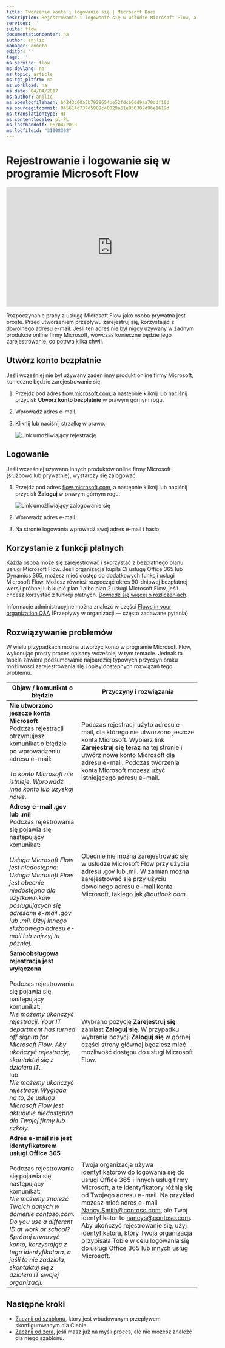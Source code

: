 ```yaml
---
title: Tworzenie konta i logowanie się | Microsoft Docs
description: Rejestrowanie i logowanie się w usłudze Microsoft Flow, a także rozwiązywanie problemów z tym procesem.
services: ''
suite: flow
documentationcenter: na
author: anjlic
manager: anneta
editor: ''
tags: ''
ms.service: flow
ms.devlang: na
ms.topic: article
ms.tgt_pltfrm: na
ms.workload: na
ms.date: 04/04/2017
ms.author: anjlic
ms.openlocfilehash: b4243c00a3b7929654be52fdcb6dd9aa70ddf10d
ms.sourcegitcommit: 945614d737d5909c40029a61e050302d96e1619d
ms.translationtype: HT
ms.contentlocale: pl-PL
ms.lasthandoff: 06/04/2018
ms.locfileid: "31008362"
---
```

# <a name="sign-up-and-sign-in-for-microsoft-flow"></a>Rejestrowanie i logowanie się w programie Microsoft Flow
<iframe width="560" height="315" src="https://www.youtube.com/embed/cRkmSZrctLc?list=PL8nfc9haGeb55I9wL9QnWyHp3ctU2_ThF" frameborder="0" allowfullscreen></iframe>

Rozpoczynanie pracy z usługą Microsoft Flow jako osoba prywatna jest proste. Przed utworzeniem przepływu zarejestruj się, korzystając z dowolnego adresu e-mail. Jeśli ten adres nie był nigdy używany w żadnym produkcie online firmy Microsoft, wówczas konieczne będzie jego zarejestrowanie, co potrwa kilka chwil.

## <a name="sign-up-free"></a>Utwórz konto bezpłatnie
Jeśli wcześniej nie był używany żaden inny produkt online firmy Microsoft, konieczne będzie zarejestrowanie się.

1. Przejdź pod adres [flow.microsoft.com](https://flow.microsoft.com), a następnie kliknij lub naciśnij przycisk **Utwórz konto bezpłatnie** w prawym górnym rogu.
2. Wprowadź adres e-mail.
3. Kliknij lub naciśnij strzałkę w prawo.

    ![Link umożliwiający rejestrację](./media/sign-up-sign-in/signup.png)

## <a name="sign-in"></a>Logowanie
Jeśli wcześniej używano innych produktów online firmy Microsoft (służbowo lub prywatnie), wystarczy się zalogować.

1. Przejdź pod adres [flow.microsoft.com](https://flow.microsoft.com), a następnie kliknij lub naciśnij przycisk **Zaloguj** w prawym górnym rogu.

    ![Link umożliwiający zalogowanie się](./media/sign-up-sign-in/signin.png)
2. Wprowadź adres e-mail.
3. Na stronie logowania wprowadź swój adres e-mail i hasło.

## <a name="using-paid-features"></a>Korzystanie z funkcji płatnych
Każda osoba może się zarejestrować i skorzystać z bezpłatnego planu usługi Microsoft Flow. Jeśli organizacja kupiła Ci usługę Office 365 lub Dynamics 365, możesz mieć dostęp do dodatkowych funkcji usługi Microsoft Flow. Możesz również rozpocząć okres 90-dniowej bezpłatnej wersji próbnej lub kupić plan 1 albo plan 2 usługi Microsoft Flow, jeśli chcesz korzystać z funkcji płatnych. [Dowiedz się więcej o rozliczeniach](billing-questions.md).

Informacje administracyjne można znaleźć w części [Flows in your organization Q&A](organization-q-and-a.md) (Przepływy w organizacji — często zadawane pytania).

## <a name="troubleshooting"></a>Rozwiązywanie problemów
W wielu przypadkach można utworzyć konto w programie Microsoft Flow, wykonując prosty proces opisany wcześniej w tym temacie. Jednak ta tabela zawiera podsumowanie najbardziej typowych przyczyn braku możliwości zarejestrowania się i opisy dostępnych rozwiązań tego problemu.


|                                                                                                                                                                                       Objaw / komunikat o błędzie                                                                                                                                                                                        |                                                                                                                                                                              Przyczyny i rozwiązania                                                                                                                                                                              |
|------------------------------------------------------------------------------------------------------------------------------------------------------------------------------------------------------------------------------------------------------------------------------------------------------------------------------------------------------------------------------------------------------|--------------------------------------------------------------------------------------------------------------------------------------------------------------------------------------------------------------------------------------------------------------------------------------------------------------------------------------------------------------------------------|
|                                                                                       **Nie utworzono jeszcze konta Microsoft** <br> Podczas rejestracji otrzymujesz komunikat o błędzie po wprowadzeniu adresu e-mail:<br><br> *To konto Microsoft nie istnieje. Wprowadź inne konto lub uzyskaj nowe.*                                                                                       |                                              Podczas rejestracji użyto adresu e-mail, dla którego nie utworzono jeszcze konta Microsoft. Wybierz link **Zarejestruj się teraz** na tej stronie i utwórz nowe konto Microsoft dla adresu e-mail. Podczas tworzenia konta Microsoft możesz użyć istniejącego adresu e-mail.                                               |
|                                                  **Adresy e-mail .gov lub .mil**<br>Podczas rejestrowania się pojawia się następujący komunikat:<br><br>*Usługa Microsoft Flow jest niedostępna: Usługa Microsoft Flow jest obecnie niedostępna dla użytkowników posługujących się adresami e-mail .gov lub .mil. Użyj innego służbowego adresu e-mail lub zajrzyj tu później.*                                                  |                                                                                            Obecnie nie można zarejestrować się w usłudze Microsoft Flow przy użyciu adresu .gov lub .mil. W zamian można zarejestrować się przy użyciu dowolnego adresu e-mail konta Microsoft, takiego jak *\@outlook.com*.                                                                                             |
| **Samoobsługowa rejestracja jest wyłączona**<br><br>Podczas rejestrowania się pojawia się następujący komunikat:<br>*Nie możemy ukończyć rejestracji. Your IT department has turned off signup for Microsoft Flow. Aby ukończyć rejestrację, skontaktuj się z działem IT.* <br>lub<br> *Nie możemy ukończyć rejestracji. Wygląda na to, że usługa Microsoft Flow jest aktualnie niedostępna dla Twojej firmy lub szkoły.* |                                                                                        Wybrano pozycję **Zarejestruj się** zamiast **Zaloguj się**. W przypadku wybrania pozycji **Zaloguj się** w górnej części strony głównej będziesz mieć możliwość dostępu do usługi Microsoft Flow.                                                                                        |
|                                                   **Adres e-mail nie jest identyfikatorem usługi Office 365**<br><br>Podczas rejestrowania się pojawia się następujący komunikat:<br>*Nie możemy znaleźć Twoich danych w domenie contoso.com.  Do you use a different ID at work or school? Spróbuj utworzyć konto, korzystając z tego identyfikatora, a jeśli to nie zadziała, skontaktuj się z działem IT swojej organizacji.*                                                    | Twoja organizacja używa identyfikatorów do logowania się do usługi Office 365 i innych usług firmy Microsoft, a te identyfikatory różnią się od Twojego adresu e-mail. Na przykład możesz mieć adres e-mail Nancy.Smith@contoso.com, ale Twój identyfikator to nancys@contoso.com. Aby ukończyć rejestrowanie się, użyj identyfikatora, który Twoja organizacja przypisała Tobie w celu logowania się do usługi Office 365 lub innych usług Microsoft. |

## <a name="next-steps"></a>Następne kroki
* [Zacznij od szablonu](get-started-logic-template.md), który jest wbudowanym przepływem skonfigurowanym dla Ciebie.
* [Zacznij od zera](get-started-logic-flow.md), jeśli masz już na myśli proces, ale nie możesz znaleźć dla niego szablonu.

